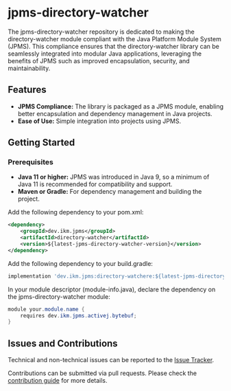 # jpms-directory-watcher
The jpms-directory-watcher repository is dedicated to making the directory-watcher module compliant with the Java Platform Module System (JPMS). This compliance ensures that the directory-watcher library can be seamlessly integrated into modular Java applications, leveraging the benefits of JPMS such as improved encapsulation, security, and maintainability.

## Features

* **JPMS Compliance:** The library is packaged as a JPMS module, enabling better encapsulation and dependency management in Java projects.
* **Ease of Use:** Simple integration into projects using JPMS.

## Getting Started
### Prerequisites

* **Java 11 or higher:** JPMS was introduced in Java 9, so a minimum of Java 11 is recommended for compatibility and support.
* **Maven or Gradle:** For dependency management and building the project.

Add the following dependency to your pom.xml:
```xml
<dependency>
    <groupId>dev.ikm.jpms</groupId>
	<artifactId>directory-watcher</artifactId>
    <version>${latest-jpms-directory-watcher-version}</version>
</dependency>
```

Add the following dependency to your build.gradle:
```groovy
implementation 'dev.ikm.jpms:directory-watchere:${latest-jpms-directory-watcher-version}'
```

In your module descriptor (module-info.java), declare the dependency on the jpms-directory-watcher module:

```java
module your.module.name {
    requires dev.ikm.jpms.activej.bytebuf;
}
```


## Issues and Contributions
Technical and non-technical issues can be reported to the [Issue Tracker](https://github.com/ikmdev/directory-watcher/issues).

Contributions can be submitted via pull requests. Please check the [contribution guide](doc/how-to-contribute.md) for more details.